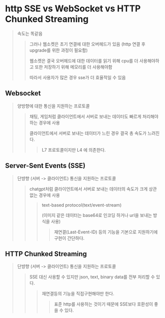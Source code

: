 # http SSE vs WebSocket vs HTTP Chunked Streaming

> 속도는 똑같음
>
> > 그러나 웹소켓은 초기 연결에 대한 오버헤드가 있음 (http 연결 후 upgrade를 위한 과정이 필요함)
> >
> > 웹소켓은 결국 오버헤드에 대한 데이터를 읽기 위해 cpu를 더 사용해야하고 또한 저장하기 위해 메모리를 더 사용해야함
> >
> > 따라서 사용자가 많은 경우 sse가 더 효율적일 수 있음

## Websocket

> 양방향에 대한 통신을 지원하는 프로토콜
>
> > 채팅, 게임처럼 클라이언트에서 서버로 보내는 데이터도 빠르게 처리해야 하는 경우에 사용
> >
> > 클라이언트에서 서버로 보내는 데이터가 느린 경우 결국 총 속도가 느려진다.
> >
> > > L7 프로토콜이지만 L4 에 의존한다.

## Server-Sent Events (SSE)

> 단뱡향 (서버 -> 클라이언트) 통신을 지원하는 프로토콜
>
> > chatgpt처럼 클라이언트에서 서버로 보내는 데이터의 속도가 크게 상관 없는 경우에 사용
> >
> > > text-based protocol(text/event-stream)
> > >
> > > (이미지 같은 데이터는 base64로 인코딩 하거나 url을 보내는 방식을 사용)
> > >
> > > > 재연결(Last-Event-ID) 등의 기능을 기본으로 지원하기에 구현이 간단하다.

## HTTP Chunked Streaming

> 단뱡향 (서버 -> 클라이언트) 통신을 지원하는 프로토콜
>
> > SSE 대신 사용할 수 있지만 json, text, binary data를 전부 처리할 수 있다.
> >
> > > 재연결등의 기능을 직접구현해야만 한다.
> > >
> > > > 표준 http를 사용하는 것이기 때문에 SSE보다 호환성이 좋을 수 있다.
